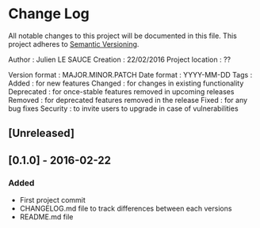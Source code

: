 # Change Log
All notable changes to this project will be documented in this file.
This project adheres to [Semantic Versioning](http://semver.org/).

Author		: Julien LE SAUCE
Creation	: 22/02/2016
Project location : ??

Version format : MAJOR.MINOR.PATCH
Date format : YYYY-MM-DD
Tags :
	Added : for new features
	Changed : for changes in existing functionality
	Deprecated : for once-stable features removed in upcoming releases
	Removed : for deprecated features removed in the release
	Fixed : for any bug fixes
	Security : to invite users to upgrade in case of vulnerabilities


## [Unreleased]

## [0.1.0] - 2016-02-22
### Added
- First project commit
- CHANGELOG.md file to track differences between each versions
- README.md file